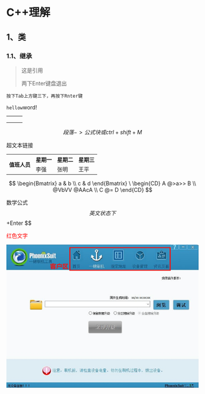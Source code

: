 # **C++理解**

## 1、类

### 1.1、继承

> 这是引用
>
> 两下Enter键盘退出

```
按下Tab上方键三下，再按下Rnter键
```

`hellow`word!

|      |      |      |
| ---- | ---- | ---- |
|      |      |      |
|      |      |      |
|      |      |      |




$$
段落->公式块
或ctrl+shift+M
$$




超文本链接

<table>
    <tr>
        <th rowspan="2">值班人员</th>
        <th>星期一</th>
        <th>星期二</th>
        <th>星期三</th>
    </tr>
    <tr>
        <td>李强</td>
        <td>张明</td>
        <td>王平</td>
    </tr>
</table>



$$
\begin{Bmatrix}
   a & b \\
   c & d
\end{Bmatrix}
\  
\begin{CD}
   A @>a>> B \\
@VbVV @AAcA \\
   C @= D
\end{CD}
$$




数学公式
$$
英文状态下 $$+Enter
$$



<font color="red">红色文字</font>







<img src="./assets/image-20240718151200941.png" alt="image-20240718151200941" style="zoom:85%;" />
